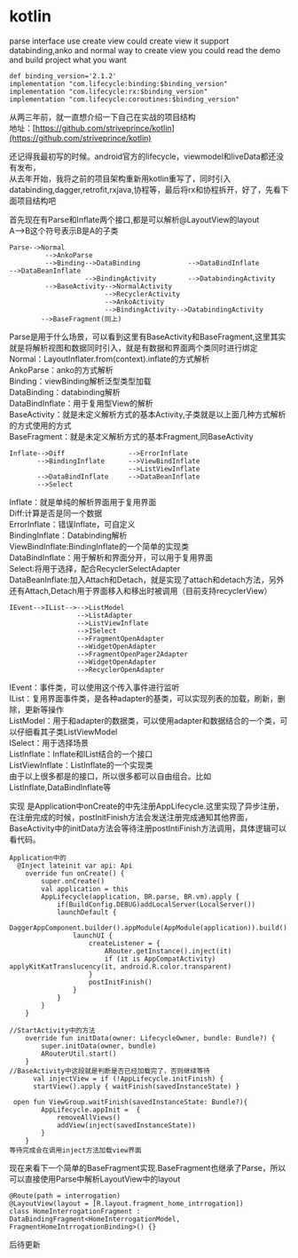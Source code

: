 # kotlin
parse interface use create view could create view
it support databinding,anko and normal way to create view
you could read the demo and build project what you want 

```
def binding_version='2.1.2'
implementation "com.lifecycle:binding:$binding_version"
implementation "com.lifecycle:rx:$binding_version"
implementation "com.lifecycle:coroutines:$binding_version"
```

从两三年前，就一直想介绍一下自己在实战的项目结构<br>
地址：[https://github.com/striveprince/kotlin](https://github.com/striveprince/kotlin)

还记得我最初写的时候。android官方的lifecycle，viewmodel和liveData都还没有发布，<br>
从去年开始，我将之前的项目架构重新用kotlin重写了，同时引入databinding,dagger,retrofit,rxjava,协程等，最后将rx和协程拆开，好了，先看下面项目结构吧

首先现在有Parse和Inflate两个接口,都是可以解析@LayoutView的layout<br>
A-->B这个符号表示B是A的子类
```
Parse-->Normal
         -->AnkoParse 
         -->Binding-->DataBinding            -->DataBindInflate         -->DataBeanInflate
                   -->BindingActivity        -->DatabindingActivity
         -->BaseActivity-->NormalActivity
                        -->RecyclerActivity
                        -->AnkoActivity
                        -->BindingActivity-->DatabindingActivity
        -->BaseFragment(同上)
```
Parse是用于什么场景，可以看到这里有BaseActivity和BaseFragment,这里其实就是将解析视图和数据同时引入，就是有数据和界面两个类同时进行绑定<br>
Normal：LayoutInflater.from(context).inflate的方式解析<br>
AnkoParse：anko的方式解析<br>
Binding：viewBinding解析泛型类型加载<br>
DataBinding：databinding解析<br>
DataBindInflate：用于复用型View的解析<br>
BaseActivity：就是未定义解析方式的基本Activity,子类就是以上面几种方式解析的方式使用的方式<br>
BaseFragment：就是未定义解析方式的基本Fragment,同BaseActivity<br>
```
Inflate-->Diff                -->ErrorInflate
       -->BindingInflate      -->ViewBindInflate
                              -->ListViewInflate
       -->DataBindInflate     -->DataBeanInflate
       -->Select
```
Inflate：就是单纯的解析界面用于复用界面<br>
Diff:计算是否是同一个数据<br>
ErrorInflate：错误Inflate，可自定义<br>
BindingInflate：Databinding解析<br>
ViewBindInflate:BindingInflate的一个简单的实现类<br>
DataBindInflate：用于解析和界面分开，可以用于复用界面<br>
Select:将用于选择，配合RecyclerSelectAdapter<br>
DataBeanInflate:加入Attach和Detach，就是实现了attach和detach方法，另外还有Attach,Detach用于界面移入和移出时被调用（目前支持recyclerView）<br>
```
IEvent-->IList-->-->ListModel
                 -->ListAdapter
                 -->ListViewInflate
                 -->ISelect
                 -->FragmentOpenAdapter
                 -->WidgetOpenAdapter
                 -->FragmentOpenPager2Adapter
                 -->WidgetOpenAdapter
                 -->RecyclerOpenAdapter
```
IEvent：事件类，可以使用这个传入事件进行监听<br>
IList：复用界面事件类，是各种adapter的基类，可以实现列表的加载，刷新，删除，更新等操作<br>
ListModel：用于和adapter的数据类，可以使用adapter和数据结合的一个类，可以仔细看其子类ListViewModel<br>
ISelect：用于选择场景<br>
ListInflate：Inflate和IList结合的一个接口<br>
ListViewInflate：ListInflate的一个实现类<br>
由于以上很多都是的接口，所以很多都可以自由组合。比如ListInflate,DataBindInflate等<br>

 实现
 是Application中onCreate的中先注册AppLifecycle.这里实现了异步注册，在注册完成的时候，postInitFinish方法会发送注册完成通知其他界面，BaseActivity中的initData方法会等待注册postIntiFinish方法调用，具体逻辑可以看代码。<br>
```
Application中的
  @Inject lateinit var api: Api
    override fun onCreate() {
        super.onCreate()
        val application = this
        AppLifecycle(application, BR.parse, BR.vm).apply {
            if(BuildConfig.DEBUG)addLocalServer(LocalServer())
            launchDefault {
                DaggerAppComponent.builder().appModule(AppModule(application)).build().inject(application)
                launchUI {
                    createListener = {
                        ARouter.getInstance().inject(it)
                        if (it is AppCompatActivity) applyKitKatTranslucency(it, android.R.color.transparent)
                    }
                    postInitFinish()
                }
            }
        }
    }

//StartActivity中的方法
    override fun initData(owner: LifecycleOwner, bundle: Bundle?) {
        super.initData(owner, bundle)
        ARouterUtil.start()
    }
//BaseActivity中这段就是判断是否已经加载完了，否则继续等待
      val injectView = if (!AppLifecycle.initFinish) {
      startView().apply { waitFinish(savedInstanceState) }

 open fun ViewGroup.waitFinish(savedInstanceState: Bundle?){
        AppLifecycle.appInit =  {
            removeAllViews()
            addView(inject(savedInstanceState))
        }
    }
等待完成会在调用inject方法加载view界面

```

现在来看下一个简单的BaseFragment实现.BaseFragment也继承了Parse，所以可以直接使用Parse中解析LayoutView中的layout<br>
```
@Route(path = interrogation)
@LayoutView(layout = [R.layout.fragment_home_intrrogation])
class HomeInterrogationFragment : DataBindingFragment<HomeInterrogationModel, FragmentHomeIntrrogationBinding>() {}
```
后待更新


















